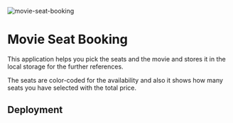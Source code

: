 ![movie-seat-booking](https://user-images.githubusercontent.com/74613776/109208317-2a35bd80-77d0-11eb-9085-0b698f1e843b.PNG)

# Movie Seat Booking

This application helps you pick the seats and the movie and stores it in the local storage for the further references.

The seats are color-coded for the availability and also it shows how many seats you have selected with the total price.
  
## Deployment
